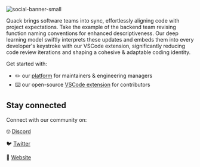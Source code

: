 ![social-banner-small](https://github.com/quack-ai/.github/assets/26927750/68796db8-9249-4318-b47b-438501b730ae)


Quack brings software teams into sync, effortlessly aligning code with project expectations. Take the example of the backend team revising function naming conventions for enhanced descriptiveness. Our deep learning model swiftly interprets these updates and embeds them into every developer's keystroke with our VSCode extension, significantly reducing code review iterations and shaping a cohesive & adaptable coding identity.

Get started with:
- ✏️ our [platform](https://app.quackai.com/) for maintainers & engineering managers
- ⌨️ our open-source [VSCode extension](https://marketplace.visualstudio.com/items?itemName=QuackAI.quack-companion) for contributors

## Stay connected

Connect with our community on:

🤓 [Discord](https://discord.gg/E9rY3bVCWd)

🐦 [Twitter](https://twitter.com/quack_ai)

🦆 [Website](https://www.quackai.com/)
